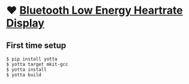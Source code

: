 # :heart: [Bluetooth Low Energy Heartrate Display](https://github.com/rosterloh/BLE-HR-Display)

## First time setup

```
$ pip install yotta
$ yotta target mkit-gcc
$ yotta install
$ yotta build
```